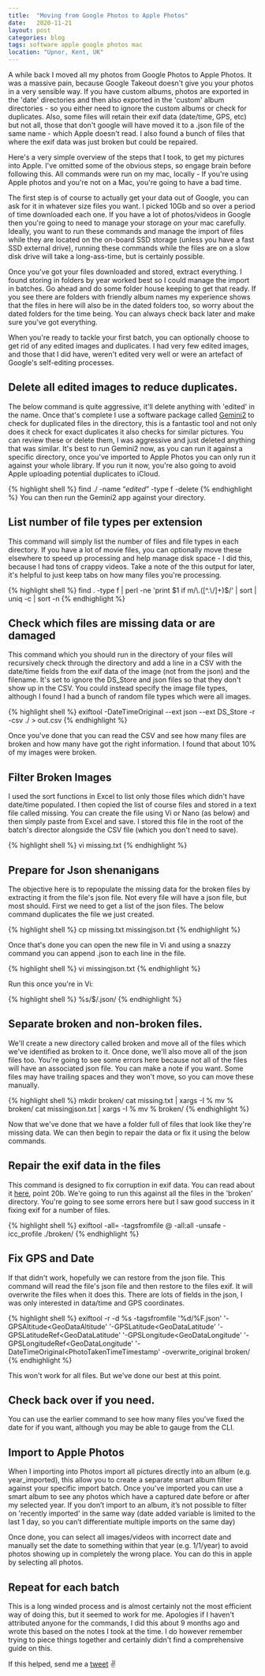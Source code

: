 ```yaml
---
title:  "Moving from Google Photos to Apple Photos"
date:   2020-11-21
layout: post
categories: blog
tags: software apple google photos mac
location: "Upnor, Kent, UK"
---
```


A while back I moved all my photos from Google Photos to Apple Photos. It was a massive pain, because Google Takeout doesn't give you your photos in a very sensible way. If you have custom albums, photos are exported in the 'date' directories and then also exported in the 'custom' album directories - so you either need to ignore the custom albums or check for duplicates. Also, some files will retain their exif data (date/time, GPS, etc) but not all, those that don't google will have moved it to a .json file of the same name - which Apple doesn't read. I also found a bunch of files that where the exif data was just broken but could be repaired.

Here's a very simple overview of the steps that I took, to get my pictures into Apple. I've omitted some of the obvious steps, so engage brain before following this. All commands were run on my mac, locally - If you're using Apple photos and you're not on a Mac, you're going to have a bad time.

The first step is of course to actually get your data out of Google, you can ask for it in whatever size files you want. I picked 10Gb and so over a period of time downloaded each one. If you have a lot of photos/videos in Google then you're going to need to manage your storage on your mac carefully. Ideally, you want to run these commands and manage the import of files while they are located on the on-board SSD storage (unless you have a fast SSD external drive), running these commands while the files are on a slow disk drive will take a long-ass-time, but is certainly possible.

Once you've got your files downloaded and stored, extract everything. I found storing in folders by year worked best so I could manage the import in batches. Go ahead and do some folder house keeping to get that ready. If you see there are folders with friendly album names my experience shows that the files in here will also be in the dated folders too, so worry about the dated folders for the time being. You can always check back later and make sure you've got everything.

When you're ready to tackle your first batch, you can optionally choose to get rid of any edited images and duplicates. I had very few edited images, and those that I did have, weren't edited very well or were an artefact of Google's self-editing processes.  

## Delete all edited images to reduce duplicates.
The below command is quite aggressive, it'll delete anything with 'edited' in the name.
Once that's complete I use a software package called [Gemini2](https://macpaw.com/gemini) to check for duplicated files in the directory, this is a fantastic tool and not only does it check for exact duplicates it also checks for similar pictures. You can review these or delete them, I was aggressive and just deleted anything that was similar. It's best to run Gemini2 now, as you can run it against a specific directory, once you've imported to Apple Photos you can only run it against your whole library. If you run it now, you're also going to avoid Apple uploading potential duplicates to iCloud.

{% highlight shell %}
find ./ -name “*edited*” -type f -delete
{% endhighlight %}
You can then run the Gemini2 app against your directory.

## List number of file types per extension
This command will simply list the number of files and file types in each directory. If you have a lot of movie files, you can optionally move these elsewhere to speed up processing and help manage disk space - I did this, because I had tons of crappy videos. Take a note of the this output for later, it's helpful to just keep tabs on how many files you're processing.

{% highlight shell %}
find . -type f | perl -ne 'print $1 if m/\.([^.\/]+)$/' | sort | uniq -c | sort -n
{% endhighlight %}

## Check which files are missing data or are damaged
This command which you should run in the directory of your files will recursively check through the directory and add a line in a CSV with the date/time fields from the exif data of the image (not from the json) and the filename. It's set to ignore the DS_Store and json files so that they don't show up in the CSV. You could instead specify the image file types, although I found I had a bunch of random file types which were all images.

{% highlight shell %}
exiftool -DateTimeOriginal --ext json --ext DS_Store -r -csv ./ > out.csv
{% endhighlight %}

Once you've done that you can read the CSV and see how many files are broken and how many have got the right information. I found that about 10% of my images were broken.  

## Filter Broken Images
I used the sort functions in Excel to list only those files which didn't have date/time populated. I then copied the list of course files and stored in a text file called missing. You can create the file using Vi or Nano (as below) and then simply paste from Excel and save. I stored this file in the root of the batch's director alongside the CSV file (which you don't need to save).

{% highlight shell %}
vi missing.txt
{% endhighlight %}

## Prepare for Json shenanigans
The objective here is to repopulate the missing data for the broken files by extracting it from the file's json file. Not every file will have a json file, but most should. First we need to get a list of the json files. The below command duplicates the file we just created.

{% highlight shell %}
cp missing.txt missingjson.txt
{% endhighlight %}

Once that's done you can open the new file in Vi and using a snazzy command you can append .json to each line in the file.

{% highlight shell %}
vi missingjson.txt
{% endhighlight %}

Run this once you're in Vi:

{% highlight shell %}
%s/$/.json/
{% endhighlight %}

## Separate broken and non-broken files.
We'll create a new directory called broken and move all of the files which we've identified as broken to it. Once done, we'll also move all of the json files too. You're going to see some errors here because not all of the files will have an associated json file. You can make a note if you want. Some files may have trailing spaces and they won't move, so you can move these manually.

{% highlight shell %}
mkdir broken/
cat missing.txt | xargs -I % mv % broken/
cat missingjson.txt | xargs -I % mv % broken/
{% endhighlight %}

Now that we've done that we have a folder full of files that look like they're missing data. We can then begin to repair the data or fix it using the below commands.

## Repair the exif data in the files
This command is designed to fix corruption in exif data. You can read about it [here](https://exiftool.org/faq.html), point 20b. We're going to run this against all the files in the 'broken' directory. You're going to see some errors here but I saw good success in it fixing exif for a number of files.

{% highlight shell %}
exiftool -all= -tagsfromfile @ -all:all -unsafe -icc_profile ./broken/
{% endhighlight %}

## Fix GPS and Date
If that didn't work, hopefully we can restore from the json file. This command will read the file's json file and then restore to the files exif. It will overwrite the files when it does this. There are lots of fields in the json, I was only interested in data/time and GPS coordinates.

{% highlight shell %}
exiftool -r -d %s -tagsfromfile '%d/%F.json' '-GPSAltitude<GeoDataAltitude' '-GPSLatitude<GeoDataLatitude' '-GPSLatitudeRef<GeoDataLatitude' '-GPSLongitude<GeoDataLongitude' '-GPSLongitudeRef<GeoDataLongitude' '-DateTimeOriginal<PhotoTakenTimeTimestamp' -overwrite_original broken/
{% endhighlight %}

This won't work for all files. But we've done our best at this point.

## Check back over if you need.
You can use the earlier command to see how many files you've fixed the date for if you want, although you may be able to gauge from the CLI.

## Import to Apple Photos
When I importing into Photos import all pictures directly into an album (e.g. year_imported), this allow you to create a separate smart album filter against your specific import batch. Once you've imported you can use a smart album to see any photos which have a captured date before or after my selected year. If you don’t import to an album, it’s not possible to filter on 'recently imported' in the same way (date added variable is limited to the last 1 day, so you can’t differentiate multiple imports on the same day)

Once done, you can select all images/videos with incorrect date and manually set the date to something within that year (e.g. 1/1/year) to avoid photos showing up in completely the wrong place. You can do this in apple by selecting all photos.

## Repeat for each batch
This is a long winded process and is almost certainly not the most efficient way of doing this, but it seemed to work for me. Apologies if I haven't attributed anyone for the commands, I did this about 9 months ago and wrote this based on the notes I took at the time. I do however remember trying to piece things together and certainly didn't find a comprehensive guide on this.

If this helped, send me a [tweet](https://twitter.com/14zz4) ✌️
